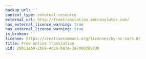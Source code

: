 ```yaml
---
backup_url: ''
content_type: external-resource
external_url: http://freetranslation.imtranslator.com/
has_external_licence_warning: true
has_external_license_warning: true
is_broken: ''
license: https://creativecommons.org/licenses/by-nc-sa/4.0/
title: Free online translation
uid: 29b11eb9-2b69-4d2a-be3e-3e708038903b
---
```

